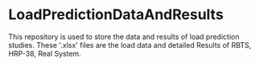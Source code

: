 # LoadPredictionDataAndResults
This repository is used to store the data and results of load prediction studies.
These '.xlsx' files are the load data and detailed Results of RBTS, HRP-38, Real System.

